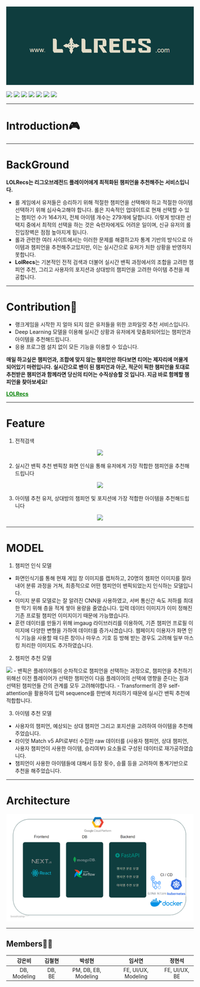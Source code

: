 ![background](./assets/background.png)

<img src="https://img.shields.io/badge/react-61DAFB?style=for-the-badge&logo=react&logoColor=black"> <img src="https://img.shields.io/badge/Next.js-000000?style=flat-square&amp;logo=Next.js&amp;logoColor=white">
<img src="https://img.shields.io/badge/FastAPI-009688?style=for-the-badge&logo=FastAPI&logoColor=white"> <img src="https://img.shields.io/badge/MongoDB-47A248?style=for-the-badge&amp;logo=MongoDB&logoColor=white">
<img src="https://img.shields.io/badge/OpenCV-5C3EE8?style=for-the-badge&logo=OpenCV&logoColor=white"> <img src="https://img.shields.io/badge/PyTorch-EE4C2C?style=for-the-badge&logo=PyTorch&logoColor=white">
<img src="https://img.shields.io/badge/Docker-2496ED?style=for-the-badge&amp;logo=Docker&logoColor=white">


---
# Introduction🎮
---
# BackGround

**LOLRecs는 리그오브레전드 플레이어에게 최적화된 챔피언을 추천해주는 서비스입니다.**

- 롤 게임에서 유저들은 승리하기 위해 적절한 챔피언을 선택해야 하고 적절한 아이템 선택하기 위해 심사숙고해야 합니다. 롤은 지속적인 업데이트로 현재 선택할 수 있는 챔피언 수가 164가지, 전체 아이템 개수는 279개에 달합니다. 이렇게 방대한 선택지 중에서 최적의 선택을 하는 것은 숙련자에게도 어려운 일이며, 신규 유저의 롤 진입장벽은 점점 높아지게 됩니다.
- 롤과 관련한 여러 사이트에서는 이러한 문제를 해결하고자 통계 기반의 방식으로 아이템과 챔피언을 추천해주고있지만, 이는 실시간으로 유저가 처한 상황을 반영하지 못합니다. 
- **LolRecs**는 기본적인 전적 검색과 더불어 실시간 밴픽 과정에서의 조합을 고려한 챔피언 추천, 그리고 사용자의 포지션과 상대방의 챔피언을 고려한 아이템 추천을 제공합니다. 
---
# Contribution🌟

- 랭크게임을 시작한 지 얼마 되지 않은 유저들을 위한 코파일럿 추천 서비스입니다.
- Deep Learning 모델을 이용해 실시간 상황과 유저에게 맞춤화되어있는 챔피언과 아이템을 추천해드립니다.
- 응용 프로그램 설치 없이 모든 기능을 이용할 수 있습니다.

**매일 하고싶은 챔피언과, 조합에 맞지 않는 챔피언만 하다보면 티어는 제자리에 머물게 되어있기 마련입니다. 실시간으로 밴이 된 챔피언과 아군, 적군이 픽한 챔피언을 토대로 추천받은 챔피언과 함께라면 당신의 티어는 수직상승할 것 입니다. 지금 바로 함께할 챔피언을 찾아보세요!**

<a href="https://www.lolrecs.com" style="color: green; font-weight: bold">LOLRecs</a>

---
# Feature
1. 전적검색
<p align = "center">
<img src = "https://github.com/boostcampaitech5/level3_recsys_finalproject-recsys-05/assets/46915260/a627e27a-7f7d-4827-a986-17a28786f15a">
</p>


2. 실시간 밴픽 추천
밴픽창 화면 인식을 통해 유저에게 가장 적합한 챔피언을 추천해드립니다
<p align = "center">
<img src = "https://github.com/boostcampaitech5/level3_recsys_finalproject-recsys-05/assets/46915260/571ec96a-faa8-4347-a94c-31fb118eb2fb">
</p>

3. 아이템 추천
유저, 상대방의 챔피언 및 포지션에 가장 적합한 아이템을 추천해드립니다
<p align = "center">
<img src = "https://github.com/boostcampaitech5/level3_recsys_finalproject-recsys-05/assets/46915260/6f8406c3-cb79-49ad-9d27-692d0989b574">
</p>

---
# MODEL

1. 챔피언 인식 모델
- 화면인식기를 통해 현재 게임 창 이미지를 캡처하고, 20명의 챔피언 이미지를 잘라내어 분류 과정을 거쳐, 최종적으로 어떤 챔피언이 밴픽되었는지 인식하는 모델입니다. 
- 이미지 분류 모델로는 잘 알려진 CNN을 사용하였고, 서버 통신간 속도 저하를 최대한 막기 위해 층을 적게 쌓아 용량을 줄였습니다. 입력 데이터 이미지가 이미 정해진 기존 프로필 챔피언 이미지이기 때문에 가능했습니다.
- 훈련 데이터를 만들기 위해 imgaug 라이브러리를 이용하여, 기존 챔피언 프로필 이미지에 다양한 변형을 가하여 데이터를 증가시켰습니다. 웹페이지 이용자가 화면 인식 기능을 사용할 때 다른 창이나 마우스 기호 등 방해 받는 경우도 고려해 일부 마스킹 처리한 이미지도 추가하였습니다.


2. 챔피언 추천 모델
<img src="https://github.com/boostcampaitech5/level3_recsys_finalproject-recsys-05/assets/46915260/f8c024ed-79df-46c5-b2b2-009068fe8984">
- 밴픽은 플레이어들이 순차적으로 챔피언을 선택하는 과정으로, 챔피언을 추천하기 위해선 이전 플레이어가 선택한 챔피언이 다음 플레이어의 선택에 영향을 준다는 점과 선택된 챔피언들 간의 관계를 모두 고려해야합니다. 
- Transformer의 경우 self-attention을 활용하여 입력 sequence를 한번에 처리하기 때문에 실시간 밴픽 추천에 적합합니다.
   

3. 아이템 추천 모델
- 사용자의 챔피언, 예상되는 상대 챔피언 그리고 포지션을 고려하여 아이템을 추천해주었습니다.
- 라이엇 Match v5 API로부터 수집한 raw 데이터를 (사용자 챔피언, 상대 챔피언, 사용자 챔피언이 사용한 아이템, 승리여부) 요소들로 구성된 데이터로 재가공하였습니다.
- 챔피언이 사용한 아이템들에 대해서 등장 횟수, 승률 등을 고려하여 통계기반으로 추천을 해주었습니다.

---
# Architecture

![Architecture](./assets/ARCHI.png)

---
## Members👨‍💻

|        강은비       |  김철현  |         박성현         |         임서연      |     정현석      |
| :-----------------: | :---: | :----------------------: | :--------------------: | :------------: |
|    DB, Modeling     | DB, BE| PM, DB, EB, Modeling |  FE, UI/UX, Modeling | FE, UI/UX, BE |
